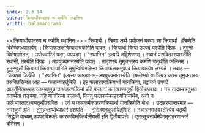 ```yaml
---
index: 2.3.14
sutra: क्रियार्थोपपदस्य च कर्मणि स्थानिनः
vritti: balamanorama
---
```


<<क्रियार्थोपपदस्य च कर्मणि स्थानिनः>> - क्रियार्थ । क्रिया अर्थः प्रयोजनं यस्याः सा क्रियार्था ।क्रिये॑ति विशेष्यमध्याहार्यम् । क्रियाफलकक्रियावाचकमिति यावत् । क्रियार्था क्रिया उपपदं यस्येति विग्रहः । तुमुनो विशेषणमेतत् । उपोच्चारितं पदम्-उपपदम् । "स्थानिन" इत्यपि तद्विशेषणम् । स्थानं प्रसक्तिरस्यास्तीति स्थानी, तस्येति विग्रहः । अप्रयुज्यमानस्येति यावत् । तादृशस्य तुमुन्नन्तस्य कर्मणि चतुर्थीति फलितम् ।तुमुन्ण्वुलौ क्रियायां क्रियार्थाया॑मिति तुमुन्विधिमहिम्ना क्रियाफलकमुपपदं क्रियावाच्येव लभ्यते । तदाह — क्रियार्था क्रियेति । "स्थानिन" इत्यस्य व्याख्यानम्-अप्रयुज्यमानस्येति ।फलेभ्यो याती॑त्यत्र कस्य तुमुन्नन्तस्य प्रसक्तिरित्यत आह — फलान्याहर्तुमिति । इह फलाहरणक्रियार्था यानक्रिया, तद्वाचने उपपदे आहर्तुमित्यध्याहारलभ्यतुमुन्नन्तार्थाहरणक्रियां प्रति फलानां कर्मत्वाच्चतुर्थी द्वितीयापवादः । नच तादथ्र्यचतुथ्र्या गतार्थता शङ्क्या, नहि यानक्रिया फलार्था, किन्तु फलकर्मकाहरणक्रियार्थैव, अतो न फलेभ्यस्तादथ्र्यचतुर्थीप्रसक्तिः । एवं च फलकर्मकाहरणक्रियार्था यानक्रियेति बोधः । उदाहरणान्तरमाह — नमस्कुर्म इति । तुमुन्नन्तार्थाध्याहारं दर्शयति — नृसिंहमनुकूलयितुमिति । नचात्रनमःस्वस्ती॑त्येव चतुर्थी सिद्धेति वाच्यम्,उपपदविभक्तेः कारकविभक्तिर्बलीयसी॑ इति द्वितीयापत्तेः । एतत्सूचनार्थमेवेदमुदाहरणान्तरं दर्शितम् । 